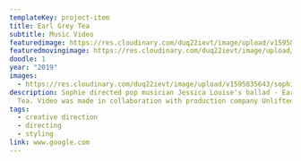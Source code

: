 ```yaml
---
templateKey: project-item
title: Earl Grey Tea
subtitle: Music Video
featuredimage: https://res.cloudinary.com/duq22ievt/image/upload/v1595835642/sophiestudio/Screenshot_-72_2x_a3ohuh.png
featuredmovingimage: https://res.cloudinary.com/duq22ievt/image/upload/v1595835642/sophiestudio/Screenshot_-72_2x_a3ohuh.png
doodle: 1
year: "2019"
images:
  - https://res.cloudinary.com/duq22ievt/image/upload/v1595835643/sophiestudio/earlgreytea_2x_e2q5cn.png
description: Sophie directed pop musician Jessica Louise's ballad - Earl Grey
  Tea. Video was made in collaboration with production company Unlifted Visuals.
tags:
  - creative direction
  - directing
  - styling
link: www.google.com
---
```

